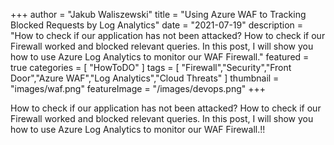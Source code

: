 
+++
author = "Jakub Waliszewski"
title = "Using Azure WAF to Tracking Blocked Requests by Log Analytics"
date = "2021-07-19"
description = "How to check if our application has not been attacked? How to check if our Firewall worked and blocked relevant queries. In this post, I will show you how to use Azure Log Analytics to monitor our WAF Firewall."
featured = true
categories = [
    "HowToDO"
]
tags = [
    "Firewall","Security","Front Door","Azure WAF","Log Analytics","Cloud Threats"
]
thumbnail = "images/waf.png"
featureImage = "/images/devops.png"
+++

How to check if our application has not been attacked? How to check if our Firewall worked and blocked relevant queries. In this post, I will show you how to use Azure Log Analytics to monitor our WAF Firewall.!!